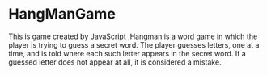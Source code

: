 # HangManGame
This is game created by JavaScript ,Hangman is a word game in which the player is trying to guess a secret word. The player guesses letters, one at a time, and is told where each such letter appears in the secret word. If a guessed letter does not appear at all, it is considered a mistake.

